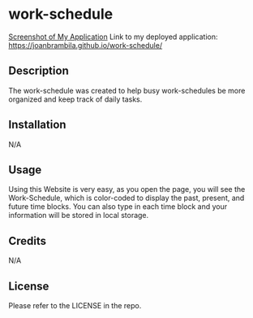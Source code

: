 # work-schedule
[Screenshot of My Application](./picture.png)
Link to my deployed application: https://joanbrambila.github.io/work-schedule/

## Description

The work-schedule was created to help busy work-schedules be more organized and keep track of daily tasks.

## Installation

N/A

## Usage

Using this Website is very easy, as you open the page, you will see the Work-Schedule, which is color-coded to display the past, present, and future time blocks. You can also type in each time block and your information will be stored in local storage.

## Credits

N/A

## License

Please refer to the LICENSE in the repo.